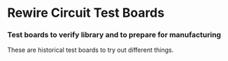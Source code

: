 # Rewire Circuit Test Boards 
### Test boards to verify library and to prepare for manufacturing

These are historical test boards to try out different things. 
